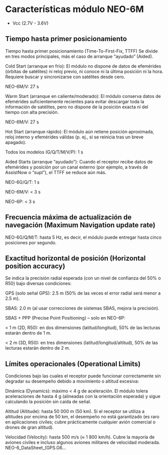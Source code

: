 # Características módulo NEO-6M
- Vcc (2.7V - 3.6V)
## Tiempo hasta primer posicionamiento
Tiempo hasta primer posicionamiento (Time-To-First-Fix, TTFF)
Se divide en tres modos principales, más el caso de arranque “ayudado” (Aided).

Cold Start (arranque en frío): El módulo no dispone de datos de efemérides (órbitas de satélites) ni reloj previo, ni conoce ni la última posición ni la hora. Requiere buscar y sincronizarse con satélites desde cero.

NEO-6M/V: 27 s

Warm Start (arranque en caliente/moderado): El módulo conserva datos de efemérides suficientemente recientes para evitar descargar toda la información de satélites, pero no dispone de la posición exacta ni del tiempo con alta precisión.

NEO-6M/V: 27 s

Hot Start (arranque rápido): El módulo aún retiene posición aproximada, reloj interno y efemérides válidas (p. ej., si se reinicia tras un breve apagado).

Todos los modelos (G/Q/T/M/V/P): 1 s

Aided Starts (arranque “ayudado”): Cuando el receptor recibe datos de efemérides y posición por un canal externo (por ejemplo, a través de AssistNow o “supl”), el TTFF se reduce aún más.

NEO-6G/Q/T: 1 s

NEO-6M/V: < 3 s

NEO-6P: < 3 s 

## Frecuencia máxima de actualización de navegación (Maximum Navigation update rate)

NEO-6G/Q/M/T: hasta 5 Hz, es decir, el módulo puede entregar hasta cinco posiciones por segundo.

## Exactitud horizontal de posición (Horizontal position accuracy)
Se indica la precisión radial esperada (con un nivel de confianza del 50% o R50) bajo diversas condiciones:

GPS (solo señal GPS): 2.5 m (50% de las veces el error radial será menor a 2.5 m).

SBAS: 2.0 m (al usar correcciones de sistemas SBAS, mejora la precisión).

SBAS + PPP (Precise Point Positioning) – solo en NEO-6P:

< 1 m (2D, R50): en dos dimensiones (latitud/longitud), 50% de las lecturas estarán dentro de 1 m.

< 2 m (3D, R50): en tres dimensiones (latitud/longitud/altitud), 50% de las lecturas estarán dentro de 2 m.

## Límites operacionales (Operational Limits)
Condiciones bajo las cuales el receptor puede funcionar correctamente sin degradar su desempeño debido a movimiento o altitud excesiva:

Dinámica (Dynamics): máximo < 4 g de aceleración. El módulo tolera aceleraciones de hasta 4 g (alineadas con la orientación esperada) y sigue calculando la posición sin caída de señal.

Altitud (Altitude): hasta 50 000 m (50 km). Si el receptor se utiliza a altitudes por encima de 50 km, el desempeño no está garantizado (es raro en aplicaciones civiles; cubre prácticamente cualquier avión comercial o drones de gran altitud).

Velocidad (Velocity): hasta 500 m/s (≈ 1 800 km/h). Cubre la mayoría de aviones civiles e incluso algunos aviones militares de velocidad moderada. NEO-6_DataSheet_(GPS.G6…

